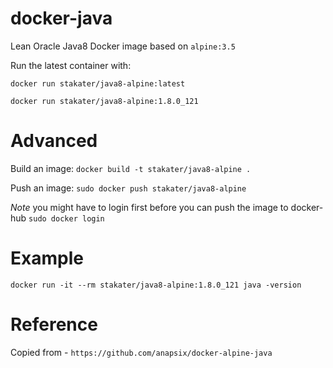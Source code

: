 # docker-java

Lean Oracle Java8 Docker image based on `alpine:3.5`

Run the latest container with:

`docker run stakater/java8-alpine:latest`

`docker run stakater/java8-alpine:1.8.0_121`

# Advanced

Build an image:
`docker build -t stakater/java8-alpine .`

Push an image:
`sudo docker push stakater/java8-alpine`

_Note_ you might have to login first before you can push the image to docker-hub `sudo docker login`

# Example

`docker run -it --rm stakater/java8-alpine:1.8.0_121 java -version`

# Reference

Copied from - `https://github.com/anapsix/docker-alpine-java`